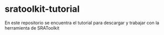 # sratoolkit-tutorial
En este repositorio se encuentra el tutorial para descargar y trabajar con la herramienta de SRAToolkit
